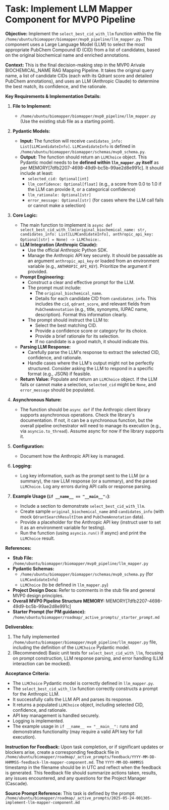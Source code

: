 # Task: Implement LLM Mapper Component for MVP0 Pipeline

**Objective:**
Implement the `select_best_cid_with_llm` function within the file `/home/ubuntu/biomapper/biomapper/mvp0_pipeline/llm_mapper.py`. This component uses a Large Language Model (LLM) to select the most appropriate PubChem Compound ID (CID) from a list of candidates, based on the original biochemical name and enriched annotations.

**Context:**
This is the final decision-making step in the MVP0 Arivale BIOCHEMICAL_NAME RAG Mapping Pipeline. It takes the original query name, a list of candidate CIDs (each with its Qdrant score and detailed PubChem annotations), and uses an LLM (Anthropic Claude) to determine the best match, its confidence, and the rationale.

**Key Requirements & Implementation Details:**

1.  **File to Implement:**
    *   `/home/ubuntu/biomapper/biomapper/mvp0_pipeline/llm_mapper.py` (Use the existing stub file as a starting point).

2.  **Pydantic Models:**
    *   **Input:** The function will receive `candidates_info: List[LLMCandidateInfo]`. `LLMCandidateInfo` is defined in `/home/ubuntu/biomapper/biomapper/schemas/mvp0_schema.py`.
    *   **Output:** The function should return an `LLMChoice` object. This Pydantic model needs to be **defined within `llm_mapper.py` itself** as per MEMORY[7dfb2207-4698-49d9-bc5b-99ae2d8e991c]. It should include at least:
        *   `selected_cid: Optional[int]`
        *   `llm_confidence: Optional[float]` (e.g., a score from 0.0 to 1.0 if the LLM can provide it, or a categorical confidence)
        *   `llm_rationale: Optional[str]`
        *   `error_message: Optional[str]` (for cases where the LLM call fails or cannot make a selection)

3.  **Core Logic:**
    *   The main function to implement is `async def select_best_cid_with_llm(original_biochemical_name: str, candidates_info: List[LLMCandidateInfo], anthropic_api_key: Optional[str] = None) -> LLMChoice:`.
    *   **LLM Integration (Anthropic Claude):**
        *   Use the official Anthropic Python SDK.
        *   Manage the Anthropic API key securely. It should be passable as an argument `anthropic_api_key` or loaded from an environment variable (e.g., `ANTHROPIC_API_KEY`). Prioritize the argument if provided.
    *   **Prompt Engineering:**
        *   Construct a clear and effective prompt for the LLM.
        *   The prompt must include:
            *   The `original_biochemical_name`.
            *   Details for each candidate CID from `candidates_info`. This includes the `cid`, `qdrant_score`, and relevant fields from `PubChemAnnotation` (e.g., title, synonyms, IUPAC name, description). Format this information clearly.
        *   The prompt should instruct the LLM to:
            *   Select the best matching CID.
            *   Provide a confidence score or category for its choice.
            *   Provide a brief rationale for its selection.
            *   If no candidate is a good match, it should indicate this.
    *   **Parsing LLM Response:**
        *   Carefully parse the LLM's response to extract the selected CID, confidence, and rationale.
        *   Handle cases where the LLM's output might not be perfectly structured. Consider asking the LLM to respond in a specific format (e.g., JSON) if feasible.
    *   **Return Value:** Populate and return an `LLMChoice` object. If the LLM fails or cannot make a selection, `selected_cid` might be `None`, and `error_message` should be populated.

4.  **Asynchronous Nature:**
    *   The function should be `async def` if the Anthropic client library supports asynchronous operations. Check the library's documentation. If not, it can be a synchronous function, but the overall pipeline orchestrator will need to manage its execution (e.g., via `asyncio.to_thread`). Assume async for now if the library supports it.

5.  **Configuration:**
    *   Document how the Anthropic API key is managed.

6.  **Logging:**
    *   Log key information, such as the prompt sent to the LLM (or a summary), the raw LLM response (or a summary), and the parsed `LLMChoice`. Log any errors during API calls or response parsing.

7.  **Example Usage (`if __name__ == "__main__":`)**:
    *   Include a section to demonstrate `select_best_cid_with_llm`.
    *   Create sample `original_biochemical_name` and `candidates_info` (with mock `QdrantSearchResultItem` and `PubChemAnnotation` data).
    *   Provide a placeholder for the Anthropic API key (instruct user to set it as an environment variable for testing).
    *   Run the function (using `asyncio.run()` if async) and print the `LLMChoice` result.

**References:**

*   **Stub File:** `/home/ubuntu/biomapper/biomapper/mvp0_pipeline/llm_mapper.py`
*   **Pydantic Schemas:**
    *   `/home/ubuntu/biomapper/biomapper/schemas/mvp0_schema.py` (for `LLMCandidateInfo`)
    *   `LLMChoice` (to be defined in `llm_mapper.py`)
*   **Project Design Docs:** Refer to comments in the stub file and general MVP0 design principles.
*   **Overall MVP0 Pipeline Structure MEMORY:** MEMORY[7dfb2207-4698-49d9-bc5b-99ae2d8e991c]
*   **Starter Prompt (for PM guidance):** `/home/ubuntu/biomapper/roadmap/_active_prompts/_starter_prompt.md`

**Deliverables:**

1.  The fully implemented `/home/ubuntu/biomapper/biomapper/mvp0_pipeline/llm_mapper.py` file, including the definition of the `LLMChoice` Pydantic model.
2.  (Recommended) Basic unit tests for `select_best_cid_with_llm`, focusing on prompt construction, LLM response parsing, and error handling (LLM interaction can be mocked).

**Acceptance Criteria:**

*   The `LLMChoice` Pydantic model is correctly defined in `llm_mapper.py`.
*   The `select_best_cid_with_llm` function correctly constructs a prompt for the Anthropic LLM.
*   It successfully calls the LLM API and parses its response.
*   It returns a populated `LLMChoice` object, including selected CID, confidence, and rationale.
*   API key management is handled securely.
*   Logging is implemented.
*   The example usage in `if __name__ == "__main__":` runs and demonstrates functionality (may require a valid API key for full execution).

**Instruction for Feedback:**
Upon task completion, or if significant updates or blockers arise, create a corresponding feedback file in `/home/ubuntu/biomapper/roadmap/_active_prompts/feedback/YYYY-MM-DD-HHMMSS-feedback-llm-mapper-component.md`. The `YYYY-MM-DD-HHMMSS` timestamp in the filename should be in UTC and reflect when the feedback is generated. This feedback file should summarize actions taken, results, any issues encountered, and any questions for the Project Manager (Cascade).

**Source Prompt Reference:**
This task is defined by the prompt: `/home/ubuntu/biomapper/roadmap/_active_prompts/2025-05-24-001305-implement-llm-mapper-component.md`
